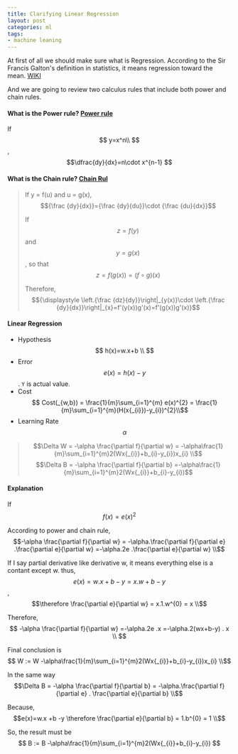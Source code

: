 ```yaml
---
title: Clarifying Linear Regression
layout: post
categories: ml
tags:
- machine leaning
---
```


At first of all we should make sure what is Regression. 
According to the Sir Francis Galton's definition in statistics, it  means regression toward  the mean. [WIKI](https://en.wikipedia.org/wiki/Regression_toward_the_mean)

And we are going to review two calculus rules that include both power and chain rules.

#### What is the Power rule? [Power rule](https://en.wikipedia.org/wiki/Power_rule)
> 
If $$ y=x^n\\ $$ , $$\dfrac{dy}{dx}=n\cdot x^{n-1} $$

#### What is the Chain rule? [Chain Rul](https://en.wikipedia.org/wiki/Chain_rule)

> If y = f(u) and u = g(x), $${\frac {dy}{dx}}={\frac {dy}{du}}\cdot {\frac {du}{dx}}$$
>
>If $$ {\displaystyle z=f(y)\!} $$ and $$ {\displaystyle y=g(x)\!}$$, so that $${\displaystyle z=f(g(x))=(f\circ g)(x)}$$
>
> Therefore,
> $${\displaystyle \left.{\frac {dz}{dy}}\right|_{y(x)}\cdot \left.{\frac {dy}{dx}}\right|_{x}=f'(y(x))g'(x)=f'(g(x))g'(x)}$$


#### Linear Regression
- Hypothesis $$ h(x)=w.x+b  \\ $$
- Error $$ e(x) =h(x)-y  $$ . `Y` is actual value.
- Cost  $$ Cost(_{w,b}) = \frac{1}{m}\sum_{i=1}^{m} e(x)^{2}  = \frac{1}{m}\sum_{i=1}^{m}(H(x{_{i}})-y_{i})^{2}\\$$
- Learning Rate $$ \alpha$$
> $$\Delta W  = -\alpha \frac{\partial f}{\partial w} = -\alpha\frac{1}{m}\sum_{i=1}^{m}2(Wx{_{i}}+b_{i}-y_{i})x_{i}  \\$$ 
> $$\Delta B  = -\alpha \frac{\partial f}{\partial b} =-\alpha\frac{1}{m}\sum_{i=1}^{m}2(Wx{_{i}}+b_{i}-y_{i})$$

#### Explanation

If $$f(x) = e(x)^{2}  $$ 

According to power and chain rule, $$-\alpha \frac{\partial f}{\partial w} = -\alpha.\frac{\partial f}{\partial e} .\frac{\partial e}{\partial w} 	=-\alpha.2e .\frac{\partial e}{\partial w}  \\$$

If I say partial derivative like derivative w, it means  everything else is a contant except w. thus, $$e(x)=w.x +b -y  = x.w +b -y $$,  $$\therefore \frac{\partial e}{\partial w} = x.1.w^{0} = x \\$$

Therefore, $$ -\alpha \frac{\partial f}{\partial w} =-\alpha.2e .x  =-\alpha.2(wx+b-y) . x \\ $$

Final conclusion is $$ W  := W -\alpha\frac{1}{m}\sum_{i=1}^{m}2(Wx{_{i}}+b_{i}-y_{i})x_{i}  \\$$

In the same way $$\Delta B  = -\alpha \frac{\partial f}{\partial b} = -\alpha.\frac{\partial f}{\partial e} . \frac{\partial e}{\partial b} \\$$

Because, $$e(x)=w.x +b -y   \therefore    \frac{\partial e}{\partial b} = 1.b^{0} = 1 \\$$

So, the result must be $$ B  := B -\alpha\frac{1}{m}\sum_{i=1}^{m}2(Wx{_{i}}+b_{i}-y_{i}) $$
